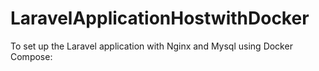 # LaravelApplicationHostwithDocker
To set up the Laravel application with Nginx and Mysql using Docker Compose:
